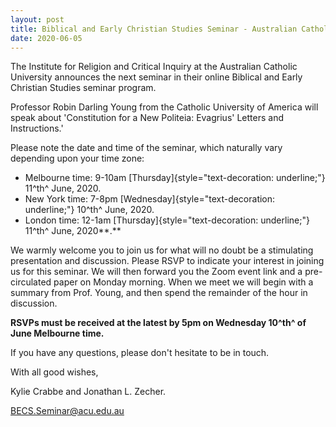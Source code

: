 ```yaml
---
layout: post
title: Biblical and Early Christian Studies Seminar - Australian Catholic University
date: 2020-06-05
---
```


The Institute for Religion and Critical Inquiry at the Australian
Catholic University announces the next seminar in their online Biblical
and Early Christian Studies seminar program.

Professor Robin
Darling Young from the Catholic University of America will speak about
'Constitution for a New Politeia: Evagrius' Letters and
Instructions.'

Please note the date and time of the seminar,
which naturally vary depending upon your time zone:


-   Melbourne time:
    9-10am [Thursday]{style="text-decoration: underline;"} 11^th^ June,
    2020.
-   New York time: 7-8pm
    [Wednesday]{style="text-decoration: underline;"} 10^th^ June, 2020.
-   London time: 12-1am [Thursday]{style="text-decoration: underline;"}
    11^th^ June, 2020**.**


We warmly welcome you to join us for what will no doubt be a
stimulating presentation and discussion. Please RSVP to indicate your
interest in joining us for this seminar. We will then forward you the
Zoom event link and a pre-circulated paper on Monday morning. When we
meet we will begin with a summary from Prof. Young, and then spend the
remainder of the hour in discussion.

**RSVPs must be received
at the latest by 5pm on Wednesday 10^th^ of June Melbourne
time.**

If you have any questions, please don't hesitate to
be in touch.

With all good wishes,

Kylie Crabbe
and Jonathan L. Zecher.

<BECS.Seminar@acu.edu.au>
